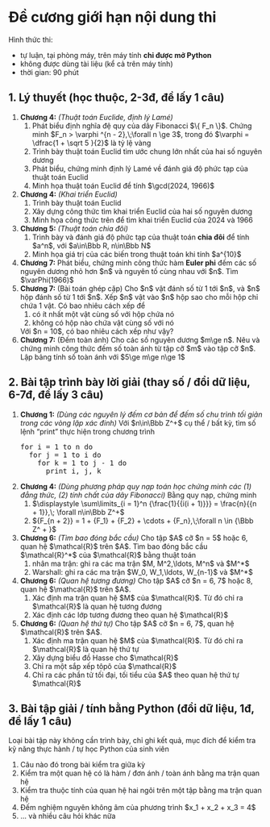 # Đề cương giới hạn nội dung thi
Hình thức thi:
<ul>
  <li>tự luận, tại phòng máy, trên máy tính <b>chỉ được mở Python</b></li>
  <li>không được dùng tài liệu (kể cả trên máy tính)</li>
  <li>thời gian: 90 phút</li>
</ul>

## 1. Lý thuyết (học thuộc, 2-3đ, đề lấy 1 câu)
<ol>
  <li><b>Chương 4:</b> <i>(Thuật toán Euclide, định lý Lamé)</i>
    <ol>
      <li>Phát biểu định nghĩa đệ quy của dãy Fibonacci $\{ F_n \}$. Chứng minh $F_n > \varphi ^{n - 2},\;\forall n \ge 3$, trong đó $\varphi  = \dfrac{1 + \sqrt 5 }{2}$ là tỷ lệ vàng</li>
      <li>Trình bày thuật toán Euclid tìm ước chung lớn nhất của hai số nguyên dương</li>
      <li>Phát biểu, chứng minh định lý Lamé về đánh giá độ phức tạp của thuật toán Euclid</li>
      <li>Minh họa thuật toán Euclid để tính $\gcd(2024, 1966)$</li>
    </ol>
    
  <li><b>Chương 4:</b> <i>(Khai triển Euclid)</i>
    <ol>
      <li>Trình bày thuật toán Euclid</li>
      <li>Xây dựng công thức tìm khai triển Euclid của hai số nguyên dương</li>
      <li>Minh họa công thức trên để tìm khai triển Euclid của 2024 và 1966</li>
    </ol>
  </li>
  
  <li><b>Chương 5:</b> <i>(Thuật toán chia đôi)</i>
    <ol>
      <li>Trình bày và đánh giá độ phức tạp của thuật toán <b>chia đôi</b> để tính $a^n$, với $a\in\Bbb R, n\in\Bbb N$</li>
      <li>Minh họa giá trị của các biến trong thuật toán khi tính $a^{10}$</li>
    </ol>
  </li>
  
  <li><b>Chương 7:</b> Phát biểu, chứng minh công thức hàm <b>Euler phi</b> đếm các số nguyên dương nhỏ hơn $n$ và nguyên tố cùng nhau với $n$. Tìm $\varPhi(1966)$</li>
  <li><b>Chương 7:</b> (Bài toán ghép cặp) Cho $n$ vật đánh số từ 1 tới $n$, và $n$ hộp đánh số từ 1 tới $n$. Xếp $n$ vật vào $n$ hộp sao cho mỗi hộp chỉ chứa 1 vật. Có bao nhiêu cách xếp để
    <ol>
      <li>có ít nhất một vật cùng số với hộp chứa nó</li>
      <li>không có hộp nào chứa vật cùng số với nó</li>
    </ol>
    Với $n = 10$, có bao nhiêu cách xếp như vậy?
  </li>
  <li><b>Chương 7:</b> (Đếm toàn ánh) Cho các số nguyên dương $m\ge n$. Nêu và chứng minh công thức đếm số toàn ánh từ tập cỡ $m$ vào tập cỡ $n$. Lập bảng tính số toàn ánh với $5\ge m\ge n\ge 1$</li>
  
</ol>

## 2. Bài tập trình bày lời giải (thay số / đổi dữ liệu, 6-7đ, đề lấy 3 câu)
<ol>
  <li><b>Chương 1:</b> <i>(Dùng các nguyên lý đếm cơ bản để đếm số chu trình tối giản trong các vòng lặp xác đinh)</i> Với $n\in\Bbb Z^+$ cụ thể / bất kỳ, tìm số  lệnh <q>print</q> thực hiện trong chương trình
<pre>
for i = 1 to n do
  for j = 1 to i do
    for k = 1 to j - 1 do
      print i, j, k
</pre>
  </li>
  <li><b>Chương 4:</b> <i>(Dùng phương pháp quy nạp toán học chứng minh các (1) đẳng thức, (2) tính chất của dãy Fibonacci)</i> Bằng quy nạp, chứng minh
    <ol>
      <li>$\displaystyle \sum\limits_{i = 1}^n {\frac{1}{{i(i + 1)}}}  = \frac{n}{{n + 1}},\; \forall n\in\Bbb Z^+$</li>
      <li>${F_{n + 2}} = 1 + {F_1} + {F_2} +  \cdots  + {F_n},\;\forall n \in {\Bbb Z^ + }$</li>
    </ol>
  </li>
  <li><b>Chương 6:</b> <i>(Tìm bao đóng bắc cầu)</i> Cho tập $A$ cỡ $n = 5$ hoặc 6, quan hệ $\mathcal{R}$ trên $A$. Tìm bao đóng bắc cầu $\mathcal{R}^*$ của $\mathcal{R}$ bằng thuật toán
    <ol>
      <li>nhân ma trận: ghi ra các ma trận $M, M^2,\ldots, M^n$ và $M^*$</li>
      <li>Warshall: ghi ra các ma trận $W_0, W_1,\ldots, W_{n-1}$ và $M^*$</li>
    </ol>
  </li>
  <li><b>Chương 6:</b> <i>(Quan hệ tương đương)</i> Cho tập $A$ cỡ $n = 6, 7$ hoặc 8, quan hệ $\mathcal{R}$ trên $A$.
    <ol>
      <li>Xác định ma trận quan hệ $M$ của $\mathcal{R}$. Từ đó chỉ ra $\mathcal{R}$ là quan hệ tương đương</li>
      <li>Xác định các lớp tương đương theo quan hệ $\mathcal{R}$</li>
    </ol>
  </li>
  <li><b>Chương 6:</b> <i>(Quan hệ thứ tự)</i> Cho tập $A$ cỡ $n = 6, 7$, quan hệ $\mathcal{R}$ trên $A$.
    <ol>
      <li>Xác định ma trận quan hệ $M$ của $\mathcal{R}$. Từ đó chỉ ra $\mathcal{R}$ là quan hệ thứ tự</li>
      <li>Xây dựng biểu đồ Hasse cho $\mathcal{R}$</li>
      <li>Chỉ ra một sắp xếp tôpô của $\mathcal{R}$</li>
      <li>Chỉ ra các phần tử tối đại, tối tiểu của $A$ theo quan hệ thứ tự $\mathcal{R}$</li>
    </ol>
  </li>

</ol>

## 3. Bài tập giải / tính bằng Python (đổi dữ liệu, 1đ, đề lấy 1 câu)
Loại bài tập này không cần trình bày, chỉ ghi kết quả, mục đích để kiểm tra kỹ năng thực hành / tự học Python của sinh viên
<ol>
  <li>Câu nào đó trong bài kiểm tra giữa kỳ</li>
  <li>Kiểm tra một quan hệ có là hàm / đơn ánh /  toàn ánh bằng ma trận quan hệ</li>
  <li>Kiểm tra thuộc tính của quan hệ hai ngôi trên một tập bằng ma trận quan hệ</li>
  <li>Đếm nghiệm nguyên không âm của phương trình $x_1 + x_2 + x_3 = 4$</li>
  <li>... và nhiều câu hỏi khác nữa</li>
</ol>
